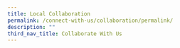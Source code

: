 ```yaml
---
title: Local Collaboration
permalink: /connect-with-us/collaboration/permalink/
description: ""
third_nav_title: Collaborate With Us
---
```

